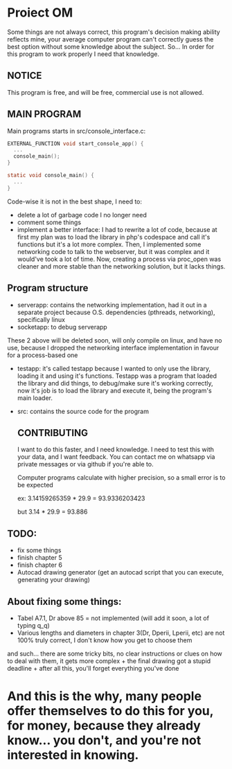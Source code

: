 # Proiect OM

Some things are not always correct, this program's decision making ability reflects mine, your average computer program can't correctly guess the best option without some knowledge about the subject. So... In order for this program to work properly I need that knowledge.

## NOTICE
This program is free, and will be free, commercial use is not allowed. 

## MAIN PROGRAM
Main programs starts in src/console_interface.c:  
  ```C
  EXTERNAL_FUNCTION void start_console_app() {
    ...
    console_main();
  }
  
  static void console_main() {
    ...
  }
  ```
  Code-wise it is not in the best shape, I need to:
  - delete a lot of garbage code I no longer need
  - comment some things
  - implement a better interface: I had to rewrite a lot of code, because at first my plan was to load the library in php's codespace and call it's functions but it's a lot more complex. Then, I implemented some networking code to talk to the webserver, but it was complex and it would've took a lot of time. Now, creating a process via proc_open was cleaner and more stable than the networking solution, but it lacks things.
  
## Program structure

- serverapp: contains the networking implementation, had it out in a separate project because O.S. dependencies (pthreads, networking), specifically linux
- socketapp: to debug serverapp

 These 2 above will be deleted soon, will only compile on linux, and have no use, because I dropped the networking interface implementation in favour for a process-based one
- testapp: it's called testapp because I wanted to only use the library, loading it and using it's functions. Testapp was a program that loaded the library and did things, to debug/make sure it's working correctly, now it's job is to load the library and execute it, being the program's main loader.
- src: contains the source code for the program

  
  
  ## CONTRIBUTING
  I want to do this faster, and I need knowledge. I need to test this with your data, and I want feedback. You can contact me on whatsapp via private messages or via github if you're able to.
  
  Computer programs calculate with higher precision, so a small error is to be expected
  
  ex: 3.14159265359 * 29.9 = 93.9336203423
  
  but 3.14 * 29.9 = 93.886
  
  
## TODO: 
  - fix some things
  - finish chapter 5
  - finish chapter 6
  - Autocad drawing generator (get an autocad script that you can execute, generating your drawing)
 
 ## About fixing some things:
  - Tabel A7.1, Dr above 85 = not implemented (will add it soon, a lot of typing q_q)
  - Various lengths and diameters in chapter 3(Dr, Dperii, Lperii, etc) are not 100% truly correct, I don't know how you get to choose them
  
  and such... there are some tricky bits, no clear instructions or clues on how to deal with them,
  it gets more complex + the final drawing got a stupid deadline + after all this, you'll forget everything you've done
  # And this is the why, many people offer themselves to do this for you, for money, because they already know... you don't, and you're not interested in knowing.
